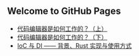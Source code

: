 ## Welcome to GitHub Pages

- [代码编辑器是如何工作的？（上）](./editor-part-1)
- [代码编辑器是如何工作的？（下）](./editor-part-2)
- [IoC 与 DI —— 背景、Rust 实现与使用方式](./ioc-di)
<!-- - [协作编辑技术背景](./coedit) -->